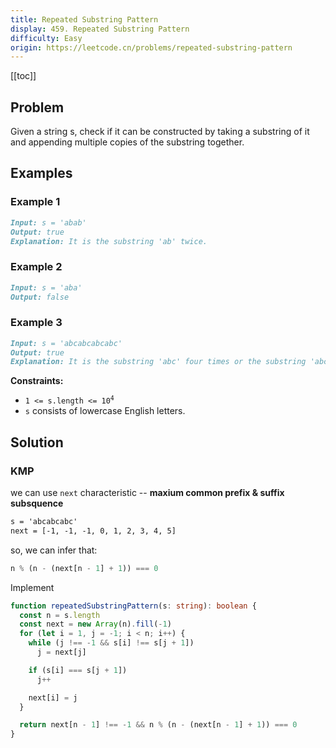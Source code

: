 ```yaml
---
title: Repeated Substring Pattern
display: 459. Repeated Substring Pattern
difficulty: Easy
origin: https://leetcode.cn/problems/repeated-substring-pattern
---
```


[[toc]]

## Problem

Given a string s, check if it can be constructed by taking a substring of it and appending multiple copies of the substring together.

## Examples

### Example 1

```md
Input: s = 'abab'
Output: true
Explanation: It is the substring 'ab' twice.
```

### Example 2

```md
Input: s = 'aba'
Output: false
```

### Example 3

```md
Input: s = 'abcabcabcabc'
Output: true
Explanation: It is the substring 'abc' four times or the substring 'abcabc' twice.
```

**Constraints:**

- <code>1 <= s.length <= 10<sup>4</sup></code>
- `s` consists of lowercase English letters.

## Solution

### KMP

we can use `next` characteristic -- **maxium common prefix & suffix subsquence**

```txt
s = 'abcabcabc'
next = [-1, -1, -1, 0, 1, 2, 3, 4, 5]
```

so, we can infer that:

```ts
n % (n - (next[n - 1] + 1)) === 0
```

Implement

```ts
function repeatedSubstringPattern(s: string): boolean {
  const n = s.length
  const next = new Array(n).fill(-1)
  for (let i = 1, j = -1; i < n; i++) {
    while (j !== -1 && s[i] !== s[j + 1])
      j = next[j]

    if (s[i] === s[j + 1])
      j++

    next[i] = j
  }

  return next[n - 1] !== -1 && n % (n - (next[n - 1] + 1)) === 0
}
```

